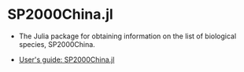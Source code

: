 # SP2000China.jl
* The Julia package for obtaining information on the list of biological species, SP2000China.

* [User's guide: SP2000China.jl](https://jiangxingchi.github.io/SP2000China.jl/)
